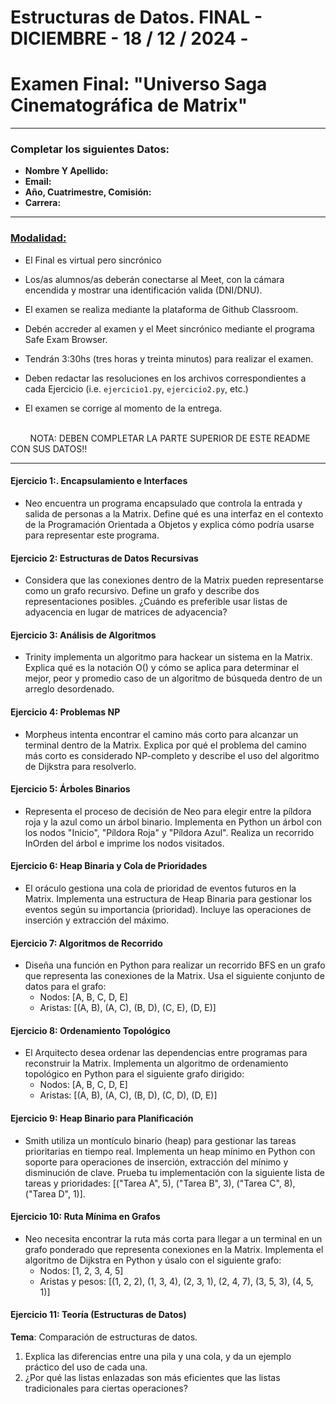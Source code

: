 # Estructuras de Datos.  FINAL - DICIEMBRE  - 18 / 12 / 2024 - 

# Examen Final: "Universo Saga Cinematográfica de Matrix"

---
### Completar los siguientes Datos:

- **Nombre Y Apellido:**
- **Email:**
- **Año, Cuatrimestre, Comisión:**
- **Carrera:**
---

### <u>Modalidad:</u> 

- El Final es virtual pero sincrónico 

- Los/as alumnos/as deberán conectarse al Meet, con la cámara encendida y mostrar una identificación valida (DNI/DNU).

- El examen se realiza mediante la plataforma de Github Classroom.

- Debén accreder al examen y el Meet sincrónico mediante el programa Safe Exam Browser.

- Tendrán 3:30hs (tres horas y treinta minutos) para realizar el examen.

- Deben redactar las resoluciones en los archivos correspondientes a cada Ejercicio (i.e. `ejercicio1.py`, `ejercicio2.py`, etc.) 

- El examen se corrige al momento de la entrega. 

 <br> $~~~~~~~$ NOTA: DEBEN COMPLETAR LA PARTE SUPERIOR DE ESTE README CON SUS DATOS!!  <br>
 
---

#### **Ejercicio 1:. Encapsulamiento e Interfaces** 
   - Neo encuentra un programa encapsulado que controla la entrada y salida de personas a la Matrix. Define qué es una interfaz en el contexto de la Programación Orientada a Objetos y explica cómo podría usarse para representar este programa.

#### **Ejercicio 2: Estructuras de Datos Recursivas** 
   - Considera que las conexiones dentro de la Matrix pueden representarse como un grafo recursivo. Define un grafo y describe dos representaciones posibles. ¿Cuándo es preferible usar listas de adyacencia en lugar de matrices de adyacencia?

#### **Ejercicio 3: Análisis de Algoritmos** 
   - Trinity implementa un algoritmo para hackear un sistema en la Matrix. Explica qué es la notación O() y cómo se aplica para determinar el mejor, peor y promedio caso de un algoritmo de búsqueda dentro de un arreglo desordenado.

#### **Ejercicio 4: Problemas NP** 
   - Morpheus intenta encontrar el camino más corto para alcanzar un terminal dentro de la Matrix. Explica por qué el problema del camino más corto es considerado NP-completo y describe el uso del algoritmo de Dijkstra para resolverlo.

#### **Ejercicio 5: Árboles Binarios** 
   - Representa el proceso de decisión de Neo para elegir entre la píldora roja y la azul como un árbol binario. Implementa en Python un árbol con los nodos "Inicio", "Píldora Roja" y "Píldora Azul". Realiza un recorrido InOrden del árbol e imprime los nodos visitados.

#### **Ejercicio 6: Heap Binaria y Cola de Prioridades** 
   - El oráculo gestiona una cola de prioridad de eventos futuros en la Matrix. Implementa una estructura de Heap Binaria para gestionar los eventos según su importancia (prioridad). Incluye las operaciones de inserción y extracción del máximo.

#### **Ejercicio 7: Algoritmos de Recorrido** 
   - Diseña una función en Python para realizar un recorrido BFS en un grafo que representa las conexiones de la Matrix. Usa el siguiente conjunto de datos para el grafo:
     - Nodos: [A, B, C, D, E]
     - Aristas: [(A, B), (A, C), (B, D), (C, E), (D, E)]

#### **Ejercicio 8: Ordenamiento Topológico** 
   - El Arquitecto desea ordenar las dependencias entre programas para reconstruir la Matrix. Implementa un algoritmo de ordenamiento topológico en Python para el siguiente grafo dirigido:
     - Nodos: [A, B, C, D, E]
     - Aristas: [(A, B), (A, C), (B, D), (C, D), (D, E)]

#### **Ejercicio 9: Heap Binario para Planificación**
   - Smith utiliza un montículo binario (heap) para gestionar las tareas prioritarias en tiempo real. Implementa un heap mínimo en Python con soporte para operaciones de inserción, extracción del mínimo y disminución de clave. Prueba tu implementación con la siguiente lista de tareas y prioridades: [("Tarea A", 5), ("Tarea B", 3), ("Tarea C", 8), ("Tarea D", 1)].

#### **Ejercicio 10: Ruta Mínima en Grafos**
   - Neo necesita encontrar la ruta más corta para llegar a un terminal en un grafo ponderado que representa conexiones en la Matrix. Implementa el algoritmo de Dijkstra en Python y úsalo con el siguiente grafo:
     - Nodos: [1, 2, 3, 4, 5]
     - Aristas y pesos: [(1, 2, 2), (1, 3, 4), (2, 3, 1), (2, 4, 7), (3, 5, 3), (4, 5, 1)]

#### **Ejercicio 11: Teoría (Estructuras de Datos)**  
**Tema**: Comparación de estructuras de datos.  
1. Explica las diferencias entre una pila y una cola, y da un ejemplo práctico del uso de cada una.  
2. ¿Por qué las listas enlazadas son más eficientes que las listas tradicionales para ciertas operaciones?

